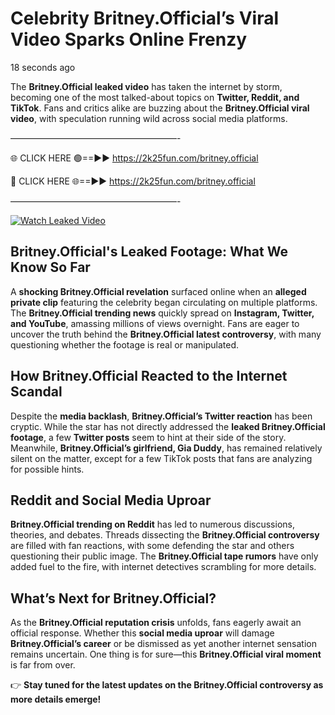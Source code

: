 # Celebrity Britney.Official’s Viral Video Sparks Online Frenzy

18 seconds ago

The **Britney.Official leaked video** has taken the internet by storm, becoming one of the most talked-about topics on **Twitter, Reddit, and TikTok**. Fans and critics alike are buzzing about the **Britney.Official viral video**, with speculation running wild across social media platforms.

———————————————————-

🌐 CLICK HERE 🟢==►► https://2k25fun.com/britney.official

🔴 CLICK HERE 🌐==►► https://2k25fun.com/britney.official

———————————————————-

[![Watch Leaked Video](https://miro.medium.com/v2/resize:fit:828/format:webp/1*cilzJN44JGOrTw9NJCrNHA.gif "Watch Leaked Video")](https://2k25fun.com/britney.official)

## **Britney.Official's Leaked Footage: What We Know So Far**  
A **shocking Britney.Official revelation** surfaced online when an **alleged private clip** featuring the celebrity began circulating on multiple platforms. The **Britney.Official trending news** quickly spread on **Instagram, Twitter, and YouTube**, amassing millions of views overnight. Fans are eager to uncover the truth behind the **Britney.Official latest controversy**, with many questioning whether the footage is real or manipulated.  

## **How Britney.Official Reacted to the Internet Scandal**  
Despite the **media backlash**, **Britney.Official’s Twitter reaction** has been cryptic. While the star has not directly addressed the **leaked Britney.Official footage**, a few **Twitter posts** seem to hint at their side of the story. Meanwhile, **Britney.Official’s girlfriend, Gia Duddy**, has remained relatively silent on the matter, except for a few TikTok posts that fans are analyzing for possible hints.  

## **Reddit and Social Media Uproar**  
**Britney.Official trending on Reddit** has led to numerous discussions, theories, and debates. Threads dissecting the **Britney.Official controversy** are filled with fan reactions, with some defending the star and others questioning their public image. The **Britney.Official tape rumors** have only added fuel to the fire, with internet detectives scrambling for more details.  

## **What’s Next for Britney.Official?**  
As the **Britney.Official reputation crisis** unfolds, fans eagerly await an official response. Whether this **social media uproar** will damage **Britney.Official’s career** or be dismissed as yet another internet sensation remains uncertain. One thing is for sure—this **Britney.Official viral moment** is far from over.  

👉 **Stay tuned for the latest updates on the Britney.Official controversy as more details emerge!**  